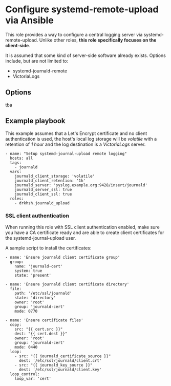 # Configure systemd-remote-upload via Ansible

This role provides a way to configure a central logging server via
systemd-remote-upload. Unlike other roles, **this role specifically focuses on
the client-side**.

It is assumed that some kind of server-side software already exists. Options
include, but are not limited to:

- systemd-journald-remote
- VictoriaLogs

## Options

tba

## Example playbook

This example assumes that a Let's Encrypt certificate and no client
authentication is used, the host's local log storage will be *volatile* with a
retention of *1 hour* and the log destination is a *VictoriaLogs* server.

```
- name: "Setup systemd-journal-upload remote logging"
  hosts: all
  tags:
    - journald
  vars:
    journald_client_storage: 'volatile'
    journald_client_retention: '1h'
    journald_server: 'syslog.example.org:9428/insert/journald'
    journald_server_ssl: true
    journald_client_ssl: true
  roles:
    - drkhsh.journald_upload
```

### SSL client authentication

When running this role with SSL client authentication enabled, make sure you
have a CA certificate ready and are able to create client certificates for the
systemd-journal-upload user.

A sample script to install the certificates:

```
- name: 'Ensure journald client certificate group'
  group:
    name: 'journald-cert'
    system: true
    state: 'present'

- name: 'Ensure journald client certificate directory'
  file:
    path: '/etc/ssl/journald'
    state: 'directory'
    owner: 'root'
    group: 'journald-cert'
    mode: 0770

- name: 'Ensure certificate files'
  copy:
    src: "{{ cert.src }}"
    dest: "{{ cert.dest }}"
    owner: 'root'
    group: 'journald-cert'
    mode: 0440
  loop:
    - src: "{{ journald_certificate_source }}"
      dest: '/etc/ssl/journald/client.crt'
    - src: "{{ journald_key_source }}"
      dest: '/etc/ssl/journald/client.key'
  loop_control:
    loop_var: 'cert'
```
